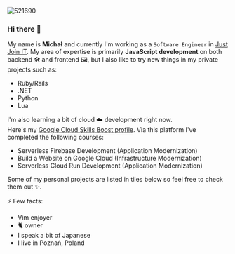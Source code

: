 ![521690](https://github.com/mstarski/mstarski/assets/32843198/ccf8bbbe-014f-4090-9ec9-de4a10a0f993)

### Hi there 👋
My name is **Michał** and currently I'm working as a `Software Engineer` in [Just Join IT](https://justjoin.it/).
My area of expertise is primarily **JavaScript development** on both backend 🛠️ and frontend 🖼️, but I also like to try new things in my private projects such as:
- Ruby/Rails
- .NET
- Python
- Lua

I'm also learning a bit of cloud ☁️ development right now.<br>
Here's my [Google Cloud Skills Boost profile](https://www.cloudskillsboost.google/public_profiles/7f2feff8-a775-46db-955b-2c313c827e46).
Via this platform I've completed the following courses:
- Serverless Firebase Development (Application Modernization)
- Build a Website on Google Cloud (Infrastructure Modernization)
- Serverless Cloud Run Development (Application Modernization)


Some of my personal projects are listed in tiles below so feel free to check them out ✨.

⚡ Few facts:
- Vim enjoyer
- 🐈 owner
- I speak a bit of Japanese
- I live in Poznań, Poland

<!--
**mstarski/mstarski** is a ✨ _special_ ✨ repository because its `README.md` (this file) appears on your GitHub profile.

Here are some ideas to get you started:

- 🔭 I’m currently working on ...
- 🌱 I’m currently learning ...
- 👯 I’m looking to collaborate on ...
- 🤔 I’m looking for help with ...
- 💬 Ask me about ...
- 📫 How to reach me: ...
- 😄 Pronouns: ...
- ⚡ Fun fact: ...
-->
